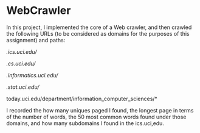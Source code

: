 # WebCrawler
In this project, I implemented the core of a Web crawler, and then crawled the following URLs (to be considered as domains for the purposes of this assignment) and paths: 

*.ics.uci.edu/*

*.cs.uci.edu/*

*.informatics.uci.edu/*

*.stat.uci.edu/*

today.uci.edu/department/information_computer_sciences/*

I recorded the how many uniques paged I found, the longest page in terms of the number of words, the 50 most common words found under those domains, and how many subdomains I found in the ics.uci,edu.
